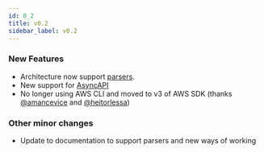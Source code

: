 ```yaml
---
id: 0_2
title: v0.2
sidebar_label: v0.2
---
```


### New Features

- Architecture now support [parsers](/docs/parsers/intro).
- New support for [AsyncAPI](/docs/parsers/docuowl)
- No longer using AWS CLI and moved to v3 of AWS SDK (thanks [@amancevice](https://github.com/amancevice) and [@heitorlessa](https://github.com/heitorlessa))

### Other minor changes

- Update to documentation to support parsers and new ways of working
